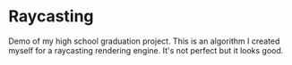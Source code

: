 # Raycasting

Demo of my high school graduation project. This is an algorithm I created myself for a raycasting rendering engine. It's not perfect but it looks good.


